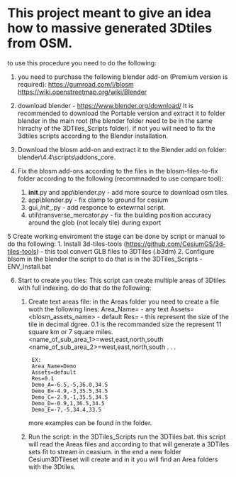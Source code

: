 # This project meant to give an idea how to massive generated 3Dtiles from OSM.
to use this procedure you need to do the following:

1. you need to purchase the following blender add-on (Premium version is required): 
	https://gumroad.com/l/blosm
	https://wiki.openstreetmap.org/wiki/Blender

2. download blender - https://www.blender.org/download/
	It is recommended to download the Portable version and extract it to folder blender in the main root (the blender folder need to be in the same hirrachy of the 3DTiles_Scripts folder). 
	if not you will need to fix the 3dtiles scripts according to the Blender installation.

3. Download the blosm add-on and extract it to the Blender add on folder:
	blender\4.4\scripts\addons_core.

4. Fix the blosm add-ons according to the files in the blosm-files-to-fix folder according to the following (recommnaded to use compare tool):
	1. __init__.py and app\blender.py - add more source to download osm tiles.
	2. app\blender.py - fix clamp to ground for cesium
	3. gui\__init__.py - add responce to extewrnal script.
	4. util\transverse_mercator.py - fix the building position accuracy around the glob (not localy tile) during export

5 Create working enviroment
	the stage can be done by script or manual to do tha following:
	1. Install 3d-tiles-tools (https://github.com/CesiumGS/3d-tiles-tools) - this tool convert GLB files to 3DTiles (.b3dm)
	2. Configure blsom in the blender
	the script to do that is in the 3DTiles_Scripts - ENV_Install.bat

6. Start to create you tiles:
	This script can create multiple areas of 3Dtiles with full indexing. do do that do the following:
	1. Create text areas file:
		in the Areas folder you need to create a file woth the following lines:
			Area_Name=<Name> - any text
			Assets=<blosm_assets_name> - default
			Res=<float> - this represent the size of the tile in decimal dgree. 0.1 is the recommanded size the represent 11 square km or 7 square miles.
			<name_of_sub_area_1>=west,east,north,south
			<name_of_sub_area_2>=west,east,north,south
			.
			.
			.
			
			EX:
			Area_Name=Demo
			Assets=default
			Res=0.1
			Demo_A=-6.5,-5,36.0,34.5
			Demo_B=-4.9,-3,35.5,34.5
			Demo_C=-2.9,-1,35.5,34.5
			Demo_D=-0.9,1,36.5,34.5
			Demo_E=-7,-5,34.4,33.5

		more examples can be found in the folder.

	2. Run the script:
		in the 3DTiles_Scripts run the 3DTiles.bat.
		this script will read the Areas files and according to that will generate a 3DTiles sets fit to stream in ceasium.
		in the end a new folder Cesium3DTileset will create and in it you will find an Area folders with the 3Dtiles.

